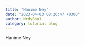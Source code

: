 ```yaml
---
title: "Hanime Ney"
date: "2023-04-03 08:26:47 +0300"
author: NrdyBhu1
category: tutorial blog
---
```

Hanime Ney
